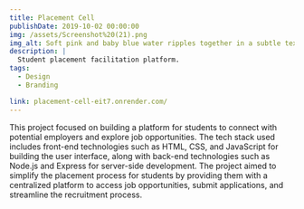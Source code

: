 ```yaml
---
title: Placement Cell
publishDate: 2019-10-02 00:00:00
img: /assets/Screenshot%20(21).png
img_alt: Soft pink and baby blue water ripples together in a subtle texture.
description: |
  Student placement facilitation platform.
tags:
  - Design
  - Branding

link: placement-cell-eit7.onrender.com/
---
```


This project focused on building a platform for students to connect with potential employers and explore job opportunities. The tech stack used includes front-end technologies such as HTML, CSS, and JavaScript for building the user interface, along with back-end technologies such as Node.js and Express for server-side development. The project aimed to simplify the placement process for students by providing them with a centralized platform to access job opportunities, submit applications, and streamline the recruitment process.